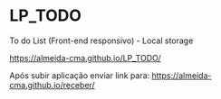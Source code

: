 # LP_TODO
To do List (Front-end responsivo) - Local storage

https://almeida-cma.github.io/LP_TODO/

Após subir aplicação enviar link para: https://almeida-cma.github.io/receber/
